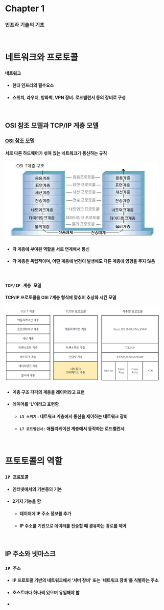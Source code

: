 # Chapter 1
### 인프라 기술의 기초

<br/>

# 네트워크와 프로토콜
### `네트워크`
* #### 현대 인프라의 필수요소
* #### 스위치, 라우터, 방화벽, VPN 장비. 로드밸런서 등의 장비로 구성

<br/>

## OSI 참조 모델과 TCP/IP 계층 모델
### [OSI 참조 모델]()
#### 서로 다른 하드웨어가 섞여 있는 네트워크가 통신하는 규칙
![](../Image/OSI_Reference_Model.jpg)
* #### 각 계층에 부여된 역할을 서로 연계해서 통신
* #### 각 계층은 독립적이며, 어떤 계층에 변경이 발생해도 다른 계층에 영향을 주지 않음

<br/>

### `TCP/IP 계층 모델` 
#### TCP/IP 프로토콜을 OSI 7계층 형식에 맞추어 추상화 시킨 모델
![](../Image/TCP_IP_Layerd_Model.png)
* #### 계층 구조 각각의 계층을 레이어라고 표현
* #### 레이어를 'L'이라고 표현함
  * #### `L3 스위치` : 네트워크 계층에서 통신을 제어하는 네트워크 장비
  * #### `L7 로드밸런서` : 애플리케이션 계층에서 동작하는 로드밸런서

<br/>

# 프토토콜의 역할
### `IP 프로토콜`
* #### 인터넷에서의 기본중의 기본
* #### 2가지 기능을 함
  * #### 데이터에 IP 주소 정보를 추가
  * #### IP 주소를 기반으로 데이터를 전송할 때 경유하는 경로를 제어

<br/>

## IP 주소와 넷마스크
### `IP 주소`
* #### IP 프로토콜 기반의 네트워크에서 '서버 장비' 또는 '네트워크 장비'를 식별하는 주소
* #### 호스트마다 하나씩 있으며 유일해야 함
* #### 